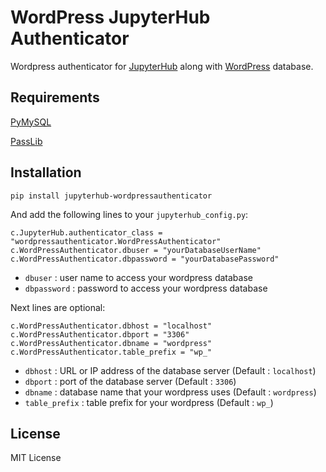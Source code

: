 # WordPress JupyterHub Authenticator #

Wordpress authenticator for [JupyterHub](http://github.com/jupyter/jupyterhub/) along with [WordPress](https://wordpress.org) database.

## Requirements
[PyMySQL](https://pypi.org/project/PyMySQL/)

[PassLib](https://pythonhosted.org/passlib/)

## Installation

```
pip install jupyterhub-wordpressauthenticator
```

And add the following lines to your `jupyterhub_config.py`:

```
c.JupyterHub.authenticator_class = "wordpressauthenticator.WordPressAuthenticator"
c.WordPressAuthenticator.dbuser = "yourDatabaseUserName"
c.WordPressAuthenticator.dbpassword = "yourDatabasePassword"
```

* `dbuser` : user name to access your wordpress database
* `dbpassword` : password to access your wordpress database

Next lines are optional:
```
c.WordPressAuthenticator.dbhost = "localhost"
c.WordPressAuthenticator.dbport = "3306"
c.WordPressAuthenticator.dbname = "wordpress"
c.WordPressAuthenticator.table_prefix = "wp_"
```
* `dbhost` : URL or IP address of the database server (Default : `localhost`)
* `dbport` : port of the database server (Default : `3306`)
* `dbname` : database name that your wordpress uses (Default : `wordpress`)
* `table_prefix` : table prefix for your wordpress (Default : `wp_`)

## License
MIT License
